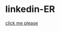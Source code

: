 # linkedin-ER

[click me please]([/blob/main/linkedinER.png](https://github.com/theniteshnarang/linkedin-ER/blob/main/linkedinER.png))
